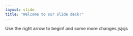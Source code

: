 ```yaml
---
layout: slide
title: "Welcome to our slide deck!"
---
```


Use the right arrow to begin! and some more changes
jsjsjs